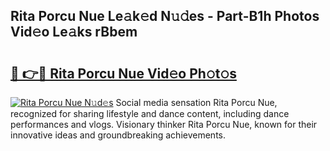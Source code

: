 ## Rita Porcu Nue Le𝚊k𝚎d N𝚞𝚍es - Part-B1h Photos Vid𝚎o Le𝚊ks rBbem

# <h2><a href="http://fbaoe45.evod.top/?m=Rita+Porcu+Nue">🔗 👉🔴 Rita Porcu Nue Vid𝚎o Ph𝚘t𝚘s</a></h2>

[![Rita Porcu Nue N𝚞d𝚎s](https://i.imgur.com/8V9OHl7.gif)](http://fbaoe45.evod.top/?m=Rita+Porcu+Nue)
Social media sensation Rita Porcu Nue, recognized for sharing lifestyle and dance content, including dance performances and vlogs. Visionary thinker Rita Porcu Nue, known for their innovative ideas and groundbreaking achievements. 
